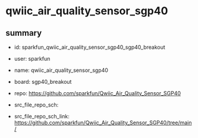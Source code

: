 # qwiic_air_quality_sensor_sgp40
 
## summary 
* id: sparkfun_qwiic_air_quality_sensor_sgp40_sgp40_breakout
* user: sparkfun
* name: qwiic_air_quality_sensor_sgp40
* board: sgp40_breakout
* repo: https://github.com/sparkfun/Qwiic_Air_Quality_Sensor_SGP40



* src_file_repo_sch: 
* src_file_repo_sch_link: https://github.com/sparkfun/Qwiic_Air_Quality_Sensor_SGP40/tree/main/




